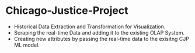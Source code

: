 # Chicago-Justice-Project
- Historical Data Extraction and Transformation for Visualization.
- Scraping the real-time Data and adding it to the existing OLAP System.
- Creating new attributes by passing the real-time data to the exisitng CJP ML model.
